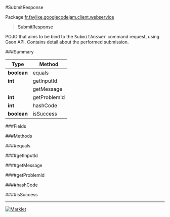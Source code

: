 #SubmitResponse

Package [fr.faylixe.googlecodejam.client.webservice](https://github.com/Faylixe/googlecodejam-client/blob/master/fr/faylixe/googlecodejam/client/webservice)<br>
 > [SubmitResponse](https://github.com/Faylixe/googlecodejam-client/blob/master/javadoc/fr/faylixe/googlecodejam/client/webservice/SubmitResponse.md)

<p>POJO that aims to be bind to the <tt>SubmitAnswer</tt>
 command request, using Gson API. Contains detail about
 the performed submission.</p>

###Summary


| Type | Method |
| --- | --- |
| **boolean** | equals |
| **int** | getInputId |
|  | getMessage |
| **int** | getProblemId |
| **int** | hashCode |
| **boolean** | isSuccess |

###Fields


###Methods

####equals


####getInputId


####getMessage


####getProblemId


####hashCode


####isSuccess


---
[![Marklet](https://img.shields.io/badge/Generated%20by-Marklet-green.svg)](https://github.com/Faylixe/marklet)